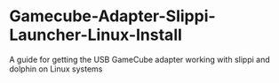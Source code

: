 # Gamecube-Adapter-Slippi-Launcher-Linux-Install
A guide for getting the USB GameCube adapter working with slippi and dolphin on Linux systems
